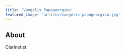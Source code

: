 ```yaml
---
title: 'Vangelis Papageorgiou'
featured_image: 'artists/vangelis-papageorgiou.jpg'
---
```


## About

Clarinetist.
